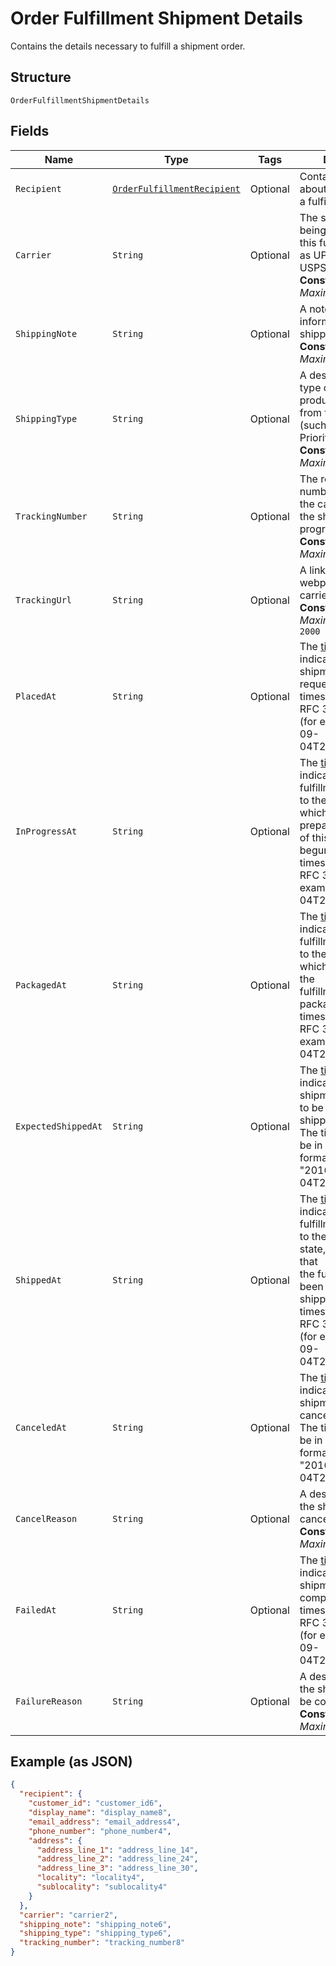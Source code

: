 
# Order Fulfillment Shipment Details

Contains the details necessary to fulfill a shipment order.

## Structure

`OrderFulfillmentShipmentDetails`

## Fields

| Name | Type | Tags | Description | Getter |
|  --- | --- | --- | --- | --- |
| `Recipient` | [`OrderFulfillmentRecipient`](../../doc/models/order-fulfillment-recipient.md) | Optional | Contains information about the recipient of a fulfillment. | OrderFulfillmentRecipient getRecipient() |
| `Carrier` | `String` | Optional | The shipping carrier being used to ship this fulfillment (such as UPS, FedEx, or USPS).<br>**Constraints**: *Maximum Length*: `50` | String getCarrier() |
| `ShippingNote` | `String` | Optional | A note with additional information for the shipping carrier.<br>**Constraints**: *Maximum Length*: `500` | String getShippingNote() |
| `ShippingType` | `String` | Optional | A description of the type of shipping product purchased from the carrier<br>(such as First Class, Priority, or Express).<br>**Constraints**: *Maximum Length*: `50` | String getShippingType() |
| `TrackingNumber` | `String` | Optional | The reference number provided by the carrier to track the shipment's progress.<br>**Constraints**: *Maximum Length*: `100` | String getTrackingNumber() |
| `TrackingUrl` | `String` | Optional | A link to the tracking webpage on the carrier's website.<br>**Constraints**: *Maximum Length*: `2000` | String getTrackingUrl() |
| `PlacedAt` | `String` | Optional | The [timestamp](../../https://developer.squareup.com/docs/build-basics/working-with-dates)<br>indicating when the shipment was requested. The timestamp must be in RFC 3339 format<br>(for example, "2016-09-04T23:59:33.123Z"). | String getPlacedAt() |
| `InProgressAt` | `String` | Optional | The [timestamp](../../https://developer.squareup.com/docs/build-basics/working-with-dates)<br>indicating when this fulfillment was moved to the `RESERVED` state, which  indicates that preparation<br>of this shipment has begun. The timestamp must be in RFC 3339 format (for example, "2016-09-04T23:59:33.123Z"). | String getInProgressAt() |
| `PackagedAt` | `String` | Optional | The [timestamp](../../https://developer.squareup.com/docs/build-basics/working-with-dates)<br>indicating when this fulfillment was moved to the `PREPARED` state, which indicates that the<br>fulfillment is packaged. The timestamp must be in RFC 3339 format (for example, "2016-09-04T23:59:33.123Z"). | String getPackagedAt() |
| `ExpectedShippedAt` | `String` | Optional | The [timestamp](../../https://developer.squareup.com/docs/build-basics/working-with-dates)<br>indicating when the shipment is expected to be delivered to the shipping carrier.<br>The timestamp must be in RFC 3339 format (for example, "2016-09-04T23:59:33.123Z"). | String getExpectedShippedAt() |
| `ShippedAt` | `String` | Optional | The [timestamp](../../https://developer.squareup.com/docs/build-basics/working-with-dates)<br>indicating when this fulfillment was moved to the `COMPLETED` state, which indicates that<br>the fulfillment has been given to the shipping carrier. The timestamp must be in RFC 3339 format<br>(for example, "2016-09-04T23:59:33.123Z"). | String getShippedAt() |
| `CanceledAt` | `String` | Optional | The [timestamp](../../https://developer.squareup.com/docs/build-basics/working-with-dates)<br>indicating the shipment was canceled.<br>The timestamp must be in RFC 3339 format (for example, "2016-09-04T23:59:33.123Z"). | String getCanceledAt() |
| `CancelReason` | `String` | Optional | A description of why the shipment was canceled.<br>**Constraints**: *Maximum Length*: `100` | String getCancelReason() |
| `FailedAt` | `String` | Optional | The [timestamp](../../https://developer.squareup.com/docs/build-basics/working-with-dates)<br>indicating when the shipment failed to be completed. The timestamp must be in RFC 3339 format<br>(for example, "2016-09-04T23:59:33.123Z"). | String getFailedAt() |
| `FailureReason` | `String` | Optional | A description of why the shipment failed to be completed.<br>**Constraints**: *Maximum Length*: `100` | String getFailureReason() |

## Example (as JSON)

```json
{
  "recipient": {
    "customer_id": "customer_id6",
    "display_name": "display_name8",
    "email_address": "email_address4",
    "phone_number": "phone_number4",
    "address": {
      "address_line_1": "address_line_14",
      "address_line_2": "address_line_24",
      "address_line_3": "address_line_30",
      "locality": "locality4",
      "sublocality": "sublocality4"
    }
  },
  "carrier": "carrier2",
  "shipping_note": "shipping_note6",
  "shipping_type": "shipping_type6",
  "tracking_number": "tracking_number8"
}
```

